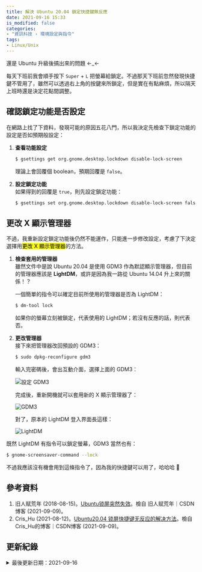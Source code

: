 ```yaml
---
title: 解決 Ubuntu 20.04 鎖定快捷鍵無反應
date: 2021-09-16 15:33
is_modified: false
categories:
- "資訊科技 › 環境設定與指令"
tags:
- Linux/Unix 
--- 
```


還是 Ubuntu 升級後搞出來的問題 ←_←  
  
每天下班前我會順手按下 `Super` + `L` 把螢幕給鎖定。不過那天下班前忽然發現快捷鍵不管用了，雖然可以透過右上角的按鍵來所鎖定，但是實在有點麻煩，所以隔天上班時還是決定花點間調整。

<!--more-->


## 確認鎖定功能是否設定  
在網路上找了下資料，發現可能的原因五花八門，所以我決定先檢查下鎖定功能的設定是否如預期般設定：

1. **查看功能設定**  
    ```bash
    $ gsettings get org.gnome.desktop.lockdown disable-lock-screen
    ```
    
    理論上會回覆個 boolean，預期回覆是 `false`。
    
2. **設定鎖定功能**  
    如果得到的回覆是 `true`，則先設定鎖定功能：
    ```bash
    $ gsettings set org.gnome.desktop.lockdown disable-lock-screen false
    ```


## 更改 X 顯示管理器    
不過，我重新設定鎖定功能後仍然不能運作，只能進一步修改設定，考慮了下決定選擇用<mark>更改 X 顯示管理器</mark>的方法。

1. **檢查套用的管理器**  
    雖然文件中是說 Ubuntu 20.04 是使用 GDM3 作為默認顯示管理器，但目前的管理器應該是 **LightDM**，或許是因為我一路從 Ubuntu 14.04 升上來的關係！？  
    
    一個簡單的指令可以確定目前所使用的管理器是否為 LightDM：    
    ```bash
    $ dm-tool lock
    ```
    如果你的螢幕立刻被鎖定，代表使用的 LightDM；若沒有反應的話，則代表否。
    
2. **更改管理器**   
    接下來把管理器改回預設的 GDM3：
    ```bash
    $ sudo dpkg-reconfigure gdm3
    ```
    
    <p class="paragraph-spacing"></p>
    
    輸入完密碼後，會出互動介面，選擇上面的 GDM3：
    <p class="illustration">
    <img src="https://i.imgur.com/qv27MZB.png" alt="設定 GDM3">
    </p>
    
    完成後，重新開機就可以套用新的 X 顯示管理器了：
    <p class="illustration">
    <img src="https://i.imgur.com/pOVPMeq.png" alt="GDM3">
    </p>
    
    對了，原本的 LightDM 登入界面長這樣：
    <p class="illustration">
    <img src="https://i.imgur.com/NrTbmF0.png" alt="LightDM">
    </p>
   
<p class="paragraph-spacing"></p><p class="paragraph-spacing"></p>   

既然 LightDM 有指令可以鎖定螢幕，GDM3 當然也有：    
```bash
$ gnome-screensaver-command --lock
```
不過我應該沒有機會用到這條指令了，因為我的快捷鍵可以用了，哈哈哈 :metal:



## 參考資料 
1. 旧人赋荒年 (2018-08-15)。[Ubuntu锁屏突然失效](https://blog.csdn.net/yangziluomu/article/details/81702000)。檢自 旧人赋荒年｜CSDN博客 (2021-09-09)。
2. Cris_Hu (2021-08-12)。[Ubuntu20.04 锁屏快捷键无反应的解决方法](https://blog.csdn.net/Cris_Hu/article/details/119639189)。檢自 Cris_Hu的博客｜CSDN博客 (2021-09-09)。



## 更新紀錄
<details class="update_stamp">
  <summary>最後更新日期：2021-09-16</summary>
  <ul>
    <li>2021-09-16 發布</li>
    <li>2021-09-14 完稿</li>
    <li>2021-09-09 起稿</li>
  </ul>
</details>